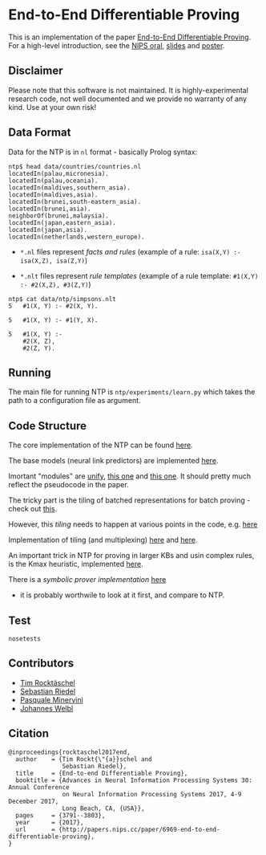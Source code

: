 # End-to-End Differentiable Proving
This is an implementation of the paper [End-to-End Differentiable Proving](http://papers.nips.cc/paper/6969-end-to-end-differentiable-proving.pdf). For a high-level introduction, see the [NIPS oral](https://www.youtube.com/watch?v=WWWQXTb_69c&t=1700s), [slides](https://rockt.github.io/pdf/rocktaschel2017end-slides.pdf) and [poster](https://rockt.github.io/pdf/rocktaschel2017end-poster.pdf).


## Disclaimer
Please note that this software is not maintained. It is highly-experimental research code, not well documented and we provide no warranty of any kind. Use at your own risk!

## Data Format

Data for the NTP is in `nl` format - basically Prolog syntax:

```shell
ntp$ head data/countries/countries.nl
locatedIn(palau,micronesia).
locatedIn(palau,oceania).
locatedIn(maldives,southern_asia).
locatedIn(maldives,asia).
locatedIn(brunei,south-eastern_asia).
locatedIn(brunei,asia).
neighborOf(brunei,malaysia).
locatedIn(japan,eastern_asia).
locatedIn(japan,asia).
locatedIn(netherlands,western_europe).
```

- `*.nl` files represent *facts and rules* (example of a rule: `isa(X,Y) :- isa(X,Z), isa(Z,Y)`)

- `*.nlt` files represent *rule templates* (example of a rule template: `#1(X,Y) :- #2(X,Z), #3(Z,Y)`)

```shell
ntp$ cat data/ntp/simpsons.nlt
5   #1(X, Y) :- #2(X, Y).

5   #1(X, Y) :- #1(Y, X).

5   #1(X, Y) :-
    #2(X, Z),
    #2(Z, Y).
```

## Running

The main file for running NTP is `ntp/experiments/learn.py` which takes the path to a configuration file as argument.

## Code Structure

The core implementation of the NTP can be found [here](https://github.com/uclmr/ntp/blob/master/ntp/prover.py).

The base models (neural link predictors) are implemented [here](https://github.com/uclmr/ntp/blob/master/ntp/prover.py#L253).

Imortant "modules" are [unify](https://github.com/uclmr/ntp/blob/master/ntp/prover.py#L195),
[this one](https://github.com/uclmr/ntp/blob/master/ntp/prover.py#L195)
and [this one](https://github.com/uclmr/ntp/blob/master/ntp/prover.py#L470).
It should pretty much reflect the pseudocode in the paper.

The tricky part is the tiling of batched representations for batch proving -
check out [this](https://github.com/uclmr/ntp/blob/master/ntp/prover.py#L160).

However, this *tiling* needs to happen at various points in the code,
e.g. [here](https://github.com/uclmr/ntp/blob/master/ntp/prover.py#L492)

Implementation of tiling (and multiplexing)
[here](https://github.com/uclmr/ntp/blob/master/ntp/prover.py#L319) and
[here](https://github.com/uclmr/ntp/blob/master/ntp/prover.py#L346).

An important trick in NTP for proving in larger KBs and usin complex rules, is the Kmax heuristic,
implemented [here](https://github.com/uclmr/ntp/blob/master/ntp/kmax.py).

There is a *symbolic prover implementation* [here](https://github.com/uclmr/ntp/blob/master/ntp/tp.py)
- it is probably worthwile to look at it first, and compare to NTP.

## Test

```shell
nosetests
```

## Contributors
- [Tim Rocktäschel](https://rockt.github.com)
- [Sebastian Riedel](http://www.riedelcastro.org/)
- [Pasquale Minervini](http://www.neuralnoise.com/)
- [Johannes Welbl](https://jowel.gitlab.io/welbl/)

## Citation
```
@inproceedings{rocktaschel2017end,
  author    = {Tim Rockt{\"{a}}schel and
               Sebastian Riedel},
  title     = {End-to-end Differentiable Proving},
  booktitle = {Advances in Neural Information Processing Systems 30: Annual Conference
               on Neural Information Processing Systems 2017, 4-9 December 2017,
               Long Beach, CA, {USA}},
  pages     = {3791--3803},
  year      = {2017},
  url       = {http://papers.nips.cc/paper/6969-end-to-end-differentiable-proving},
}
```
